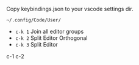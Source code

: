 
Copy keybindings.json to your vscode settings dir.
```
~/.config/Code/User/
```

- ```c-k 1``` Join all editor groups
- ```c-k 2``` Split Editor Orthogonal
- ```c-k 3``` Split Editor

c-1
c-2